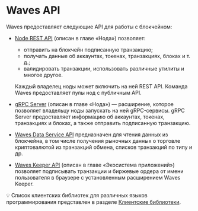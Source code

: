 # Waves API

Waves предоставляет следующие API для работы с блокчейном:

* [Node REST API](/ru/waves-node/node-api/) (описан в главе «Нода») позволяет:
   * отправить на блокчейн подписанную транзакцию;
   * получать данные об аккаунтах, токенах, транзакциях, блоках и т. д.;
   * валидировать транзакции, использовать различные утилиты и многое другое.

   Каждый владелец ноды может включить на ней REST API. Команда Waves предоставляет пулы нод с публичным API.

* [gRPC Server](/ru/waves-node/extensions/grpc-server/) (описан в главе «Нода») — расширение, которое позволяет владельцу ноды запускать на ней gRPC-сервисы. gRPC Server предоставляет информацию об аккаунтах, токенах, транзакциях и блоках, а также отправить подписанную транзакцию.

* [Waves Data Service API](/en/building-apps/waves-api-and-sdk/waves-data-service-api) предназначен для чтения данных из блокчейна, в том числе получения рыночных данных о торговле криптовалютой из транзакций обмена, списков транзакций по типу и др.

* [Waves Keeper API](/ru/ecosystem/waves-keeper/waves-keeper-api) (описан в главе «Экосистема приложений») позволяет подписывать транзакции и биржевые ордера от имени пользователя в браузере с установленным расширением Waves Keeper.

:bulb: Список клиентских библиотек для различных языков программирования представлен в разделе [Клиентские библиотеки](/ru/building-apps/waves-api-and-sdk/client-libraries/).
